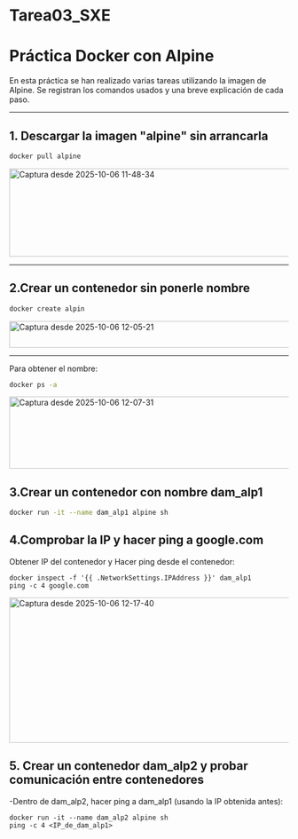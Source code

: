 # Tarea03_SXE

# Práctica Docker con Alpine

En esta práctica se han realizado varias tareas utilizando la imagen de Alpine. Se registran los comandos usados y una breve explicación de cada paso.

---

## 1. Descargar la imagen "alpine" sin arrancarla

   ```bash
   docker pull alpine
   ```
<img width="737" height="159" alt="Captura desde 2025-10-06 11-48-34" src="https://github.com/user-attachments/assets/36d3ec54-c8d1-40e1-90ca-5091ec9a658a" />

---

## 2.Crear un contenedor sin ponerle nombre

   ```bash
   docker create alpin
   ```
<img width="590" height="48" alt="Captura desde 2025-10-06 12-05-21" src="https://github.com/user-attachments/assets/f717c8c5-7862-4458-9363-aa416be33e9a" />

---
Para obtener el nombre:
   ```bash
   docker ps -a
   ```
<img width="998" height="130" alt="Captura desde 2025-10-06 12-07-31" src="https://github.com/user-attachments/assets/cd877a3b-9ea6-4a28-a7fa-0e08a3e3eb55" />

## 3.Crear un contenedor con nombre dam_alp1

   ```bash
   docker run -it --name dam_alp1 alpine sh
   ```

## 4.Comprobar la IP y hacer ping a google.com
Obtener IP del contenedor y Hacer ping desde el contenedor:
   
 
    docker inspect -f '{{ .NetworkSettings.IPAddress }}' dam_alp1
    ping -c 4 google.com

<img width="997" height="262" alt="Captura desde 2025-10-06 12-17-40" src="https://github.com/user-attachments/assets/86ca063f-3038-48b5-b573-34a39bab9b90" />

## 5. Crear un contenedor dam_alp2 y probar comunicación entre contenedores
-Dentro de dam_alp2, hacer ping a dam_alp1 (usando la IP obtenida antes):
    
    
    docker run -it --name dam_alp2 alpine sh
    ping -c 4 <IP_de_dam_alp1>
    

    

    
   
  
